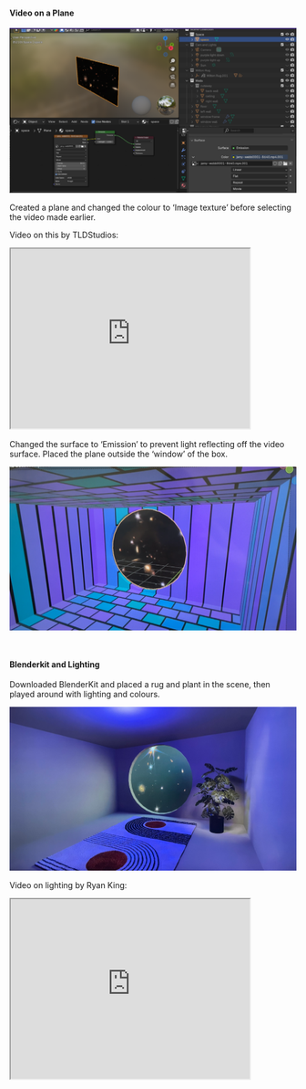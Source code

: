 #### Video on a Plane

![plane](/images/Blender-Day-3.0.png)

Created a plane and changed the
colour to ‘Image texture’ before
selecting the video made earlier.

Video on this by TLDStudios:
<iframe width="420" height="315"
src="https://www.youtube.com/embed/ssnJ8yewQ2A">
</iframe>

Changed the surface to ‘Emission’
to prevent light reflecting off the
video surface. Placed the plane
outside the ‘window’ of the box.

![scene](/images/Blender-Day-3.1.png)

<div style="height: 1em"> </div>

#### Blenderkit and Lighting

Downloaded BlenderKit and placed
a rug and plant in the scene, then
played around with lighting and
colours.


![rug and plant](/images/Blender-Day-3.2.png)


Video on lighting by Ryan King:
<iframe width="420" height="315"
src="https://www.youtube.com/embed/JJV8l6MaXxA">
</iframe>




<div style="height: 1em"> </div>
